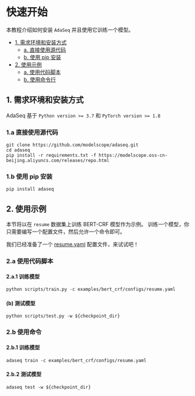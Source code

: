 # 快速开始

本教程介绍如何安装 `AdaSeq` 并且使用它训练一个模型。

- [1. 需求环境和安装方式](#1-需求环境和安装方式)
    - [a. 直接使用源代码](#1a-直接使用源代码)
    - [b. 使用 pip 安装](#1b-使用-pip-安装未来可用)
- [2. 使用示例](#2-使用示例)
    - [a. 使用代码脚本](#2a-使用代码脚本)
    - [b. 使用命令行](#2b-使用命令未来可用)

## 1. 需求环境和安装方式

AdaSeq 基于 `Python version >= 3.7` 和 `PyTorch version >= 1.8`

### 1.a 直接使用源代码

```commandline
git clone https://github.com/modelscope/adaseq.git
cd adaseq
pip install -r requirements.txt -f https://modelscope.oss-cn-beijing.aliyuncs.com/releases/repo.html
```

### 1.b 使用 pip 安装
```commandline
pip install adaseq
```

## 2. 使用示例

本节将以在 `resume` 数据集上训练 BERT-CRF 模型作为示例。
训练一个模型，你只需要编写一个配置文件，然后允许一个命令即可。

我们已经准备了一个 [resume.yaml](../../examples/bert_crf/configs/resume.yaml) 配置文件，来试试吧！

### 2.a 使用代码脚本

#### 2.a.1 训练模型
```
python scripts/train.py -c examples/bert_crf/configs/resume.yaml
```

#### (b) 测试模型
```
python scripts/test.py -w ${checkpoint_dir}
```

### 2.b 使用命令

#### 2.b.1 训练模型
```
adaseq train -c examples/bert_crf/configs/resume.yaml
```

#### 2.b.2 测试模型
```
adaseq test -w ${checkpoint_dir}
```
